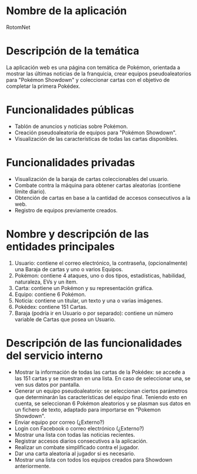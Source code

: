 # Nombre de la aplicación
RotomNet

# Descripción de la temática
La aplicación web es una página con temática de Pokémon, orientada a mostrar las
últimas noticias de la franquicia, crear equipos pseudoaleatorios para 
"Pokémon Showdown" y coleccionar cartas con el objetivo de completar la primera Pokédex.

# Funcionalidades públicas
* Tablón de anuncios y noticias sobre Pokémon.
* Creación pseudoaleatoria de equipos para "Pokémon Showdown".
* Visualización de las características de todas las cartas disponibles.

# Funcionalidades privadas
* Visualización de la baraja de cartas coleccionables del usuario.
* Combate contra la máquina para obtener cartas aleatorias (contiene límite diario).
* Obtención de cartas en base a la cantidad de accesos consecutivos a la web.
* Registro de equipos previamente creados.

# Nombre y descripción de las entidades principales
1. Usuario: contiene el correo electrónico, la contraseña, (opcionalmente) una Baraja de cartas y uno o varios Equipos.
2. Pokémon: contiene 4 ataques, uno o dos tipos, estadísticas, habilidad, naturaleza, EVs y un ítem.
3. Carta: contiene un Pokémon y su representación gráfica.
4. Equipo: contiene 6 Pokémon.
5. Noticia: contiene un titular, un texto y una o varias imágenes.
6. Pokédex: contiene 151 Cartas.
7. Baraja (podría ir en Usuario o por separado): contiene un número variable de Cartas que posea un Usuario.

# Descripción de las funcionalidades del servicio interno
* Mostrar la información de todas las cartas de la Pokédex: se accede a las 151 cartas y se muestran en una lista. En caso de seleccionar una, se ven sus datos por pantalla.
* Generar un equipo pseudoaleatorio: se seleccionan ciertos parámetros que determinarán las características del equipo final. Teniendo esto en cuenta, se seleccionan 6 Pokémon aleatorios y se plasman sus datos en un fichero de texto, adaptado para importarse en "Pokemon Showdown".
* Enviar equipo por correo (¿Externo?)
* Login con Facebook o correo electrónico (¿Externo?)
* Mostrar una lista con todas las noticias recientes.
* Registrar accesos diarios consecutivos a la aplicación.
* Realizar un combate simplificado contra el jugador.
* Dar una carta aleatoria al jugador si es necesario.
* Mostrar una lista con todos los equipos creados para Showdown anteriormente.
